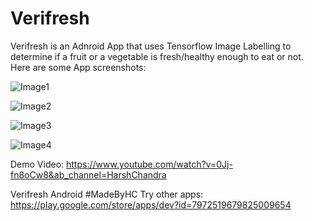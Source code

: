 # Verifresh

Verifresh is an Adnroid App that uses Tensorflow Image Labelling to determine if a fruit or a vegetable is fresh/healthy enough to eat or not.
Here are some App screenshots:


![Image1](https://i.imgur.com/EeRYhmd.jpg)

![Image2](https://i.imgur.com/2M8OITR.jpg)

![Image3](https://imgur.com/DrS8Hjn.jpg)

![Image4](https://imgur.com/hjh1t77.jpg)

Demo Video: https://www.youtube.com/watch?v=0Jj-fn8oCw8&ab_channel=HarshChandra

Verifresh Android #MadeByHC
Try other apps: https://play.google.com/store/apps/dev?id=7972519679825009654
